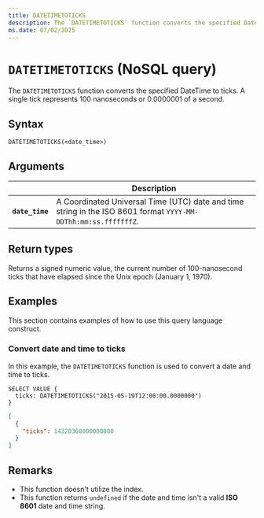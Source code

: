 ```yaml
---
title: DATETIMETOTICKS
description: The `DATETIMETOTICKS` function converts the specified DateTime to ticks. A single tick represents 100 nanoseconds or 0.0000001 of a second.
ms.date: 07/02/2025
---
```


# `DATETIMETOTICKS` (NoSQL query)

The `DATETIMETOTICKS` function converts the specified DateTime to ticks. A single tick represents 100 nanoseconds or 0.0000001 of a second.

## Syntax

```nosql
DATETIMETOTICKS(<date_time>)
```

## Arguments

| | Description |
| --- | --- |
| **`date_time`** | A Coordinated Universal Time (UTC) date and time string in the ISO 8601 format `YYYY-MM-DDThh:mm:ss.fffffffZ`. |

## Return types

Returns a signed numeric value, the current number of 100-nanosecond ticks that have elapsed since the Unix epoch (January 1, 1970).

## Examples

This section contains examples of how to use this query language construct.

### Convert date and time to ticks

In this example, the `DATETIMETOTICKS` function is used to convert a date and time to ticks.

```nosql
SELECT VALUE {
  ticks: DATETIMETOTICKS("2015-05-19T12:00:00.0000000")
}
```

```json
[
  {
    "ticks": 14320368000000000
  }
]
```

## Remarks

- This function doesn't utilize the index.
- This function returns `undefined` if the date and time isn't a valid **ISO 8601** date and time string.
